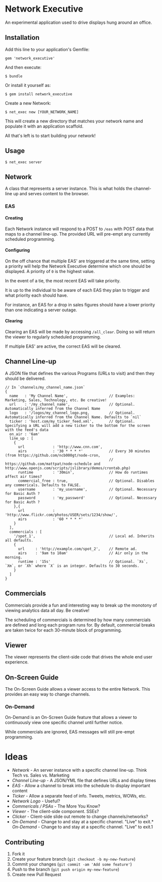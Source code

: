 # Network Executive

An experimental application used to drive displays hung around an office.

## Installation

Add this line to your application's Gemfile:

    gem 'network_executive'

And then execute:

    $ bundle

Or install it yourself as:

    $ gem install network_executive

Create a new Network:

    $ net_exec new [YOUR_NETWORK_NAME]

This will create a new directory that matches your network name and populate it
with an application scaffold.

All that's left is to start building your network!

## Usage

    $ net_exec server

## Network

A class that represents a server instance. This is what holds the channel-line up and serves content to the browser.

### EAS

#### Creating

Each Network instance will respond to a POST to `/eas` with POST data that maps to a channel line-up.
The provided URL will pre-empt any currently scheduled programming.

#### Configuring

On the off chance that multiple EAS' are triggered at the same time, setting a priority will help the Network Executive determine which one
should be displayed. A priority of `0` is the highest value.

In the event of a tie, the most recent EAS will take priority.

It is up to the individual to be aware of each EAS they plan to trigger and what priority each should have.

For instance, an EAS for a drop in sales figures should have a lower priority than one indicating a server outage.

#### Clearing

Clearing an EAS will be made by accessing `/all_clear`. Doing so will return the viewer to regularly scheduled programming.

If multiple EAS' are active, the correct EAS will be cleared.

## Channel Line-up

  A JSON file that defines the various Programs (URLs to visit) and then they should be delivered.

    // In `channels/my_channel_name.json`
    {
      name   : 'My Channel Name',                   // Examples: Marketing, Sales, Technology, etc. Be creative!
      url    : '/my_channel_name',                  // Optional. Automatically inferred from the Channel Name
      logo   : '/logos/my_channel_logo.png,         // Optional. Automatically inferred from the Channel Name. Defaults to `nil`
      ticker : 'host.com/my_ticker_feed.xml',       // Optional. Specifying a URL will add a new ticker to the bottom for the screen with the feed's data
      on_air : '6am'
      line_up : [
        {
          url             : 'http://www.cnn.com',
          airs            : '30 * * * *'            // Every 30 minutes (from https://github.com/ncb000gt/node-cron,
                                                    // https://github.com/mattpat/node-schedule and http://www.openjs.com/scripts/jslibrary/demos/crontab.php)
          runtime         : '30min',                // How do runtimes affect air times?
          commercial_free : true,                   // Optional. Disables any commericals. Defaults to FALSE.
          username        : 'my_username',          // Optional. Necessary for Basic Auth ?
          password        : 'my_password'           // Optional. Necessary for Basic Auth ?
        },{
          url             : 'http://www.flickr.com/photos/USER/sets/1234/show/',
          airs            : '60 * * * *'
        }
      ],
      commercials : [
        '/spot_1',                                  // Local ad. Inherits all defaults.
        {
          url     : 'http://example.com/spot_2',    // Remote ad.
          airs    : '9am to 10am'                   // Air only in the morning.
          runtime : '15s'                           // Optional. `Xs`, `Xm`, or `Xh` where `X` is an integer. Defaults to 30 seconds.
        }
      ]
    }

## Commercials

Commercials provide a fun and interesting way to break up the monotony of viewing analytics data all day. Be creative!

The scheduling of commercials is determined by how many commercials are defined and long each program runs for. By default,
commercial breaks are taken twice for each 30-minute block of programming.

## Viewer

The viewer represents the client-side code that drives the whole end user experience.

## On-Screen Guide

The On-Screen Guide allows a viewer access to the entire Network. This provides an easy way to change channels.

### On-Demand

On-Demand is an On-Screen Guide feature that allows a viewer to continuously view one specific channel until further notice.

While commercials are ignored, EAS messages will still pre-empt programming.

# Ideas

* _Network_ - An server instance with a specific channel line-up. Think Tech vs. Sales vs. Marketing
* _Channel Line-up_ - A JSON/YML file that defines URLs and display times
* _EAS_ - Allow a channel to break into the schedule to display important content
* _Ticker_ - Allow a separate feed of info. Tweets, metrics, WOWs, etc.
* _Network Logo_ - Useful?
* _Commericals / PSAs_ - The More You Know?
* _Viewer_ - The client-side component. SSEs?
* _Clicker_ - Client-side slide out remote to change channels/networks?
* _On-Demand_ - Change to and stay at a specific channel. "Live" to exit.* _On-Demand_ - Change to and stay at a specific channel. "Live" to exit.1

## Contributing

1. Fork it
2. Create your feature branch (`git checkout -b my-new-feature`)
3. Commit your changes (`git commit -am 'Add some feature'`)
4. Push to the branch (`git push origin my-new-feature`)
5. Create new Pull Request

